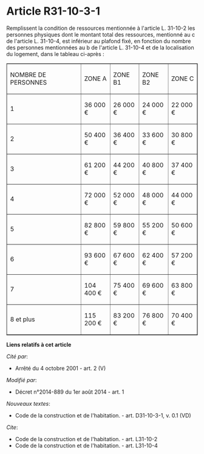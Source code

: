 # Article R31-10-3-1

Remplissent la condition de ressources mentionnée à l'article L. 31-10-2 les personnes physiques dont le montant total des
ressources, mentionné au c de l'article L. 31-10-4, est inférieur au plafond fixé, en fonction du nombre des personnes
mentionnées au b de l'article L. 31-10-4 et de la localisation du logement, dans le tableau ci-après : 

<table cellpadding="0" align="center" width="740" border="1">
  <tbody>
    <tr>
      <td width="359">

NOMBRE DE PERSONNES

</td>
      <td width="95">

ZONE A

</td>
      <td width="95">

ZONE B1

</td>
      <td width="95">

ZONE B2

</td>
      <td width="95">

ZONE C

</td>
    </tr>
    <tr>
      <td width="359">

1

</td>
      <td width="95">

36 000 €

</td>
      <td width="95">

26 000 €

</td>
      <td width="95">

24 000 €

</td>
      <td width="95">

22 000 €

</td>
    </tr>
    <tr>
      <td width="359">

2

</td>
      <td width="95">

50 400 €

</td>
      <td width="95">

36 400 €

</td>
      <td width="95">

33 600 €

</td>
      <td width="95">

30 800 €

</td>
    </tr>
    <tr>
      <td width="359">

3

</td>
      <td width="95">

61 200 €

</td>
      <td width="95">

44 200 €

</td>
      <td width="95">

40 800 €

</td>
      <td width="95">

37 400 €

</td>
    </tr>
    <tr>
      <td width="359">

4

</td>
      <td width="95">

72 000 €

</td>
      <td width="95">

52 000 €

</td>
      <td width="95">

48 000 €

</td>
      <td width="95">

44 000 €

</td>
    </tr>
    <tr>
      <td width="359">

5

</td>
      <td width="95">

82 800 €

</td>
      <td width="95">

59 800 €

</td>
      <td width="95">

55 200 €

</td>
      <td width="95">

50 600 €

</td>
    </tr>
    <tr>
      <td width="359">

6

</td>
      <td width="95">

93 600 €

</td>
      <td width="95">

67 600 €

</td>
      <td width="95">

62 400 €

</td>
      <td width="95">

57 200 €

</td>
    </tr>
    <tr>
      <td width="359">

7

</td>
      <td width="95">

104 400 €

</td>
      <td width="95">

75 400 €

</td>
      <td width="95">

69 600 €

</td>
      <td width="95">

63 800 €

</td>
    </tr>
    <tr>
      <td width="359">

8 et plus

</td>
      <td width="95">

115 200 €

</td>
      <td width="95">

83 200 €

</td>
      <td width="95">

76 800 €

</td>
      <td width="95">

70 400 €

</td>
    </tr>
  </tbody>
</table>

**Liens relatifs à cet article**

_Cité par_:

  - Arrêté du 4 octobre 2001 - art. 2 (V)

_Modifié par_:

  - Décret n°2014-889 du 1er août 2014 - art. 1

_Nouveaux textes_:

  - Code de la construction et de l'habitation. - art. D31-10-3-1, v. 0.1 (VD)

_Cite_:

  - Code de la construction et de l'habitation. - art. L31-10-2
  - Code de la construction et de l'habitation. - art. L31-10-4

